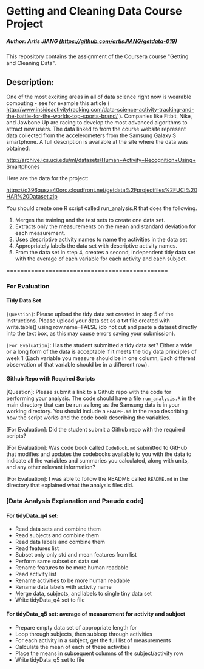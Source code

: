 Getting and Cleaning Data Course Project
========================================

##### Author: Artis JIANG (https://github.com/artisJIANG/getdata-019) #####
This repository contains the assignment of the Coursera course "Getting and Cleaning Data". 



## Description:

One of the most exciting areas in all of data science right now is wearable computing - see for example this article ( http://www.insideactivitytracking.com/data-science-activity-tracking-and-the-battle-for-the-worlds-top-sports-brand/ ). Companies like Fitbit, Nike, and Jawbone Up are racing to develop the most advanced algorithms to attract new users. The data linked to from the course website represent data collected from the accelerometers from the Samsung Galaxy S smartphone. A full description is available at the site where the data was obtained: 

http://archive.ics.uci.edu/ml/datasets/Human+Activity+Recognition+Using+Smartphones 

Here are the data for the project: 

https://d396qusza40orc.cloudfront.net/getdata%2Fprojectfiles%2FUCI%20HAR%20Dataset.zip 

You should create one R script called run_analysis.R that does the following. 

1. Merges the training and the test sets to create one data set.
2. Extracts only the measurements on the mean and standard deviation for each measurement. 
3. Uses descriptive activity names to name the activities in the data set
4. Appropriately labels the data set with descriptive activity names. 
5. From the data set in step 4, creates a second, independent tidy data set with the average of each variable for each activity and each subject.
    
    
    
    
==============================================
### For Evaluation

#### Tidy Data Set

`[Question]`: Please upload the tidy data set created in step 5 of the instructions. Please upload your data set as a txt file created with write.table() using row.name=FALSE (do not cut and paste a dataset directly into the text box, as this may cause errors saving your submission).

`[For Evaluation]`: Has the student submitted a tidy data set? Either a wide or a long form of the data is acceptable if it meets the tidy data principles of week 1 (Each variable you measure should be in one column, Each different observation of that variable should be in a different row).


#### Github Repo with Required Scripts

[Question]: Please submit a link to a Github repo with the code for
performing your analysis. The code should have a file `run_analysis.R` in the
main directory that can be run as long as the Samsung data is in your working
directory. You should include a `README.md` in the repo describing how the script works and the code book describing the variables.

[For Evaluation]: Did the student submit a Github repo with the required scripts?

[For Evaluation]: Was code book called `CodeBook.md` submitted to GitHub that modifies and updates the codebooks available to you with the data to indicate all the variables and summaries you calculated, along with units, and any other relevant information?

[For Evaluation]: I was able to follow the README called `README.md` in the directory that explained what the analysis files did. 



### [Data Analysis Explanation and Pseudo code]

#### For tidyData_q4 set:

- Read data sets and combine them
- Read subjects and combine them
- Read data labels and combine them
- Read features list
- Subset only only std and mean features from list
- Perform same subset on data set
- Rename features to be more human readable
- Read activity list
- Rename activities to be more human readable
- Rename data labels with activity name
- Merge data, subjects, and labels to single tiny data set
- Write tidyData_q4 set to file

#### For tidyData_q5 set: average of measurement for activity and subject

- Prepare empty data set of appropriate length for 
- Loop through subjects, then subloop through activities
- For each activity in a subject, get the full list of measurements
- Calculate the mean of each of these activities
- Place the means in subsequent columns of the subject/activity row
- Write tidyData_q5 set to file